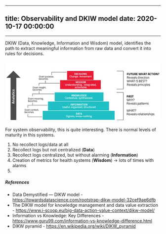 
---
title: Observability and DKIW model
date: 2020-10-17 00:00:00
---
---

DKIW (Data, Knowledge, Information and Wisdom) model, identifies the path to extract meaningful information from raw data and convert it into rules for decisions.

![](<images/Pasted image 20201017103400.png>)

For system observability, this is quite interesting. There is normal levels of maturity in this systems.

1. No recollect logs/data at all 
2. Recollect logs but not centralized (**Data**)
3. Recollect logs centralized, but without alarming (**Information**)
4. Creation of metrics for health systems (**Wisdom**) -> lots of times with alarms
5. 

##### References
- Data Demystified — DIKW model - https://towardsdatascience.com/rootstrap-dikw-model-32cef9ae6dfb
- The DIKW model for knowledge management and data value extraction - https://www.i-scoop.eu/big-data-action-value-context/dikw-model/
- Information vs Knowledge: Key Differences - https://www.guru99.com/information-vs-knowledge-difference.html
- DIKW pyramid - https://en.wikipedia.org/wiki/DIKW_pyramid